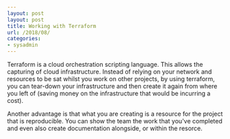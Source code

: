 ```yaml
---
layout: post
layout: post
title: Working with Terraform
url: /2018/08/
categories: 
- sysadmin
---
```

Terraform is a cloud orchestration scripting language. This allows the capturing of cloud infrastructure. Instead of relying on your network and resources to be sat whilst you work on other projects, by using terraform, you can tear-down your infrastructure and then create it again from where you left of (saving money on the infrastructure that would be incurring a cost).

Another advantage is that what you are creating is a resource for the project that is reproducible. You can show the team the work that you've completed and even also create documentation alongside, or within the resorce. 
